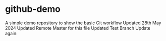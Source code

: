 # github-demo
A simple demo repository to show the basic Git workflow
Updated 28th May 2024
Updated Remote Master for this file
Updated Test Branch
Update again

